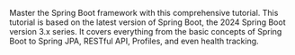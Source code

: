 Master the Spring Boot framework with this comprehensive tutorial. This tutorial is based on the latest version of Spring Boot, the 2024 Spring Boot version 3.x series. It covers everything from the basic concepts of Spring Boot to Spring JPA, RESTful API, Profiles, and even health tracking.
